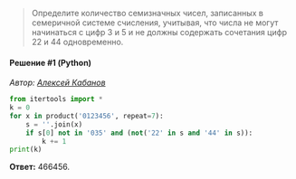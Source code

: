 > Определите количество семизначных чисел, записанных в семеричной системе счисления, учитывая, что числа не могут начинаться с цифр 3 и 5 и не должны содержать сочетания цифр 22 и 44 одновременно.

#### Решение #1 (Python)
*Автор: [Алексей Кабанов](https://www.youtube.com/watch?v=hzWJOHI-Jlw)*
```python
from itertools import *
k = 0
for x in product('0123456', repeat=7):
    s = ''.join(x)
    if s[0] not in '035' and (not('22' in s and '44' in s)):
        k += 1
print(k)
```
**Ответ:** 466456.
